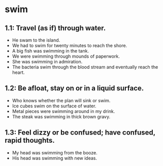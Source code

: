 # swim
## 1.1: Travel (as if) through water.

  *  He swam to the island.
  *  We had to swim for twenty minutes to reach the shore.
  *  A big fish was swimming in the tank.
  *  We were swimming through mounds of paperwork.
  *  She was swimming in admiration.
  *  The bacteria swim through the blood stream and eventually reach the heart.

## 1.2: Be afloat, stay on or in a liquid surface.

  *  Who knows whether the plan will sink or swim.
  *  Ice cubes swim on the surface of water.
  *  Metal pieces were swimming around in my drink.
  *  The steak was swimming in thick brown gravy.

## 1.3: Feel dizzy or be confused; have confused, rapid thoughts.

  *  My head was swimming from the booze.
  *  His head was swimming with new ideas.
